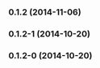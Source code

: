 <a name="0.1.2"></a>
### 0.1.2 (2014-11-06)


<a name="0.1.2-1"></a>
### 0.1.2-1 (2014-10-20)


<a name="0.1.2-0"></a>
### 0.1.2-0 (2014-10-20)


